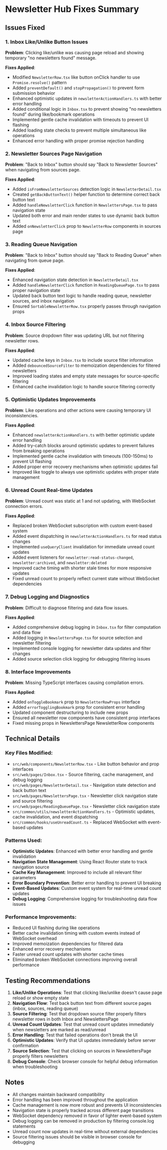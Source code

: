 # Newsletter Hub Fixes Summary

## Issues Fixed

### 1. Inbox Like/Unlike Button Issues
**Problem**: Clicking like/unlike was causing page reload and showing temporary "no newsletters found" message.

**Fixes Applied**:
- Modified `NewsletterRow.tsx` like button onClick handler to use `Promise.resolve()` pattern
- Added `preventDefault()` and `stopPropagation()` to prevent form submission behavior
- Enhanced optimistic updates in `newsletterActionHandlers.ts` with better error handling
- Added conditional logic in `Inbox.tsx` to prevent showing "no newsletters found" during like/bookmark operations
- Implemented gentle cache invalidation with timeouts to prevent UI flashing
- Added loading state checks to prevent multiple simultaneous like operations
- Enhanced error handling with proper promise rejection handling

### 2. Newsletter Sources Page Navigation
**Problem**: "Back to Inbox" button should say "Back to Newsletter Sources" when navigating from sources page.

**Fixes Applied**:
- Added `isFromNewsletterSources` detection logic in `NewsletterDetail.tsx`
- Created `getBackButtonText()` helper function to determine correct back button text
- Added `handleNewsletterClick` function in `NewslettersPage.tsx` to pass navigation state
- Updated both error and main render states to use dynamic back button text
- Added `onNewsletterClick` prop to `NewsletterRow` components in sources page

### 3. Reading Queue Navigation
**Problem**: "Back to Inbox" button should say "Back to Reading Queue" when navigating from queue page.

**Fixes Applied**:
- Enhanced navigation state detection in `NewsletterDetail.tsx`
- Added `handleNewsletterClick` function in `ReadingQueuePage.tsx` to pass proper navigation state
- Updated back button text logic to handle reading queue, newsletter sources, and inbox navigation
- Ensured `SortableNewsletterRow.tsx` properly passes through navigation props

### 4. Inbox Source Filtering
**Problem**: Source dropdown filter was updating URL but not filtering newsletter rows.

**Fixes Applied**:
- Updated cache keys in `Inbox.tsx` to include source filter information
- Added `debouncedSourceFilter` to memoization dependencies for filtered newsletters
- Improved loading states and empty state messages for source-specific filtering
- Enhanced cache invalidation logic to handle source filtering correctly

### 5. Optimistic Updates Improvements
**Problem**: Like operations and other actions were causing temporary UI inconsistencies.

**Fixes Applied**:
- Enhanced `newsletterActionHandlers.ts` with better optimistic update error handling
- Added try-catch blocks around optimistic updates to prevent failures from breaking operations
- Implemented gentle cache invalidation with timeouts (100-150ms) to prevent UI flashing
- Added proper error recovery mechanisms when optimistic updates fail
- Improved like toggle to always use optimistic updates with proper state management

### 6. Unread Count Real-time Updates
**Problem**: Unread count was static at 1 and not updating, with WebSocket connection errors.

**Fixes Applied**:
- Replaced broken WebSocket subscription with custom event-based system
- Added event dispatching in `newsletterActionHandlers.ts` for read status changes
- Implemented `useQueryClient` invalidation for immediate unread count updates
- Added event listeners for `newsletter:read-status-changed`, `newsletter:archived`, and `newsletter:deleted`
- Improved cache timing with shorter stale times for more responsive updates
- Fixed unread count to properly reflect current state without WebSocket dependencies

### 7. Debug Logging and Diagnostics
**Problem**: Difficult to diagnose filtering and data flow issues.

**Fixes Applied**:
- Added comprehensive debug logging in `Inbox.tsx` for filter computation and data flow
- Added logging in `NewslettersPage.tsx` for source selection and newsletter filtering
- Implemented console logging for newsletter data updates and filter changes
- Added source selection click logging for debugging filtering issues

### 8. Interface Improvements
**Problem**: Missing TypeScript interfaces causing compilation errors.

**Fixes Applied**:
- Added `onToggleBookmark` prop to `NewsletterRowProps` interface
- Added `errorTogglingBookmark` prop for consistent error handling
- Updated component destructuring to include new props
- Ensured all newsletter row components have consistent prop interfaces
- Fixed missing props in NewslettersPage NewsletterRow components

## Technical Details

### Key Files Modified:
- `src/web/components/NewsletterRow.tsx` - Like button behavior and prop interfaces
- `src/web/pages/Inbox.tsx` - Source filtering, cache management, and debug logging
- `src/web/pages/NewsletterDetail.tsx` - Navigation state detection and back button text
- `src/web/pages/NewslettersPage.tsx` - Newsletter click navigation state and source filtering
- `src/web/pages/ReadingQueuePage.tsx` - Newsletter click navigation state
- `src/common/utils/newsletterActionHandlers.ts` - Optimistic updates, cache invalidation, and event dispatching
- `src/common/hooks/useUnreadCount.ts` - Replaced WebSocket with event-based updates

### Patterns Used:
- **Optimistic Updates**: Enhanced with better error handling and gentle invalidation
- **Navigation State Management**: Using React Router state to track navigation source
- **Cache Key Management**: Improved to include all relevant filter parameters
- **Error Boundary Prevention**: Better error handling to prevent UI breaking
- **Event-Based Updates**: Custom event system for real-time unread count updates
- **Debug Logging**: Comprehensive logging for troubleshooting data flow issues

### Performance Improvements:
- Reduced UI flashing during like operations
- Better cache invalidation timing with custom events instead of WebSocket overhead
- Improved memoization dependencies for filtered data
- Enhanced error recovery mechanisms
- Faster unread count updates with shorter cache times
- Eliminated broken WebSocket connections improving overall performance

## Testing Recommendations

1. **Like/Unlike Operations**: Test that clicking like/unlike doesn't cause page reload or show empty state
2. **Navigation Flow**: Test back button text from different source pages (inbox, sources, reading queue)
3. **Source Filtering**: Test that dropdown source filter properly filters newsletter rows in both Inbox and NewslettersPage
4. **Unread Count Updates**: Test that unread count updates immediately when newsletters are marked as read/unread
5. **Error Handling**: Test that failed operations don't break the UI
6. **Optimistic Updates**: Verify that UI updates immediately before server confirmation
7. **Source Selection**: Test that clicking on sources in NewslettersPage properly filters newsletters
8. **Debug Console**: Check browser console for helpful debug information when troubleshooting

## Notes

- All changes maintain backward compatibility
- Error handling has been improved throughout the application
- Cache management is now more robust and prevents UI inconsistencies
- Navigation state is properly tracked across different page transitions
- WebSocket dependency removed in favor of lighter event-based system
- Debug logging can be removed in production by filtering console.log statements
- Unread count now updates in real-time without external dependencies
- Source filtering issues should be visible in browser console for debugging